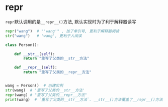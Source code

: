 # __repr__


`repr`默认调用的是`__repr__()`方法, 默认实现时为了利于解释器读写
```py
repr("wang")  # "'wang'" , 加了单引号, 更利于解释器阅读
str("wang")   # 'wang', 更利于人阅读
```



```py
class Person():

    def __str__(self):
        return "重写了父类的__str__方法"

    def __repr__(self):
        return "重写了父类的__repr__方法"


wang = Person()  # 创建实例
str(wang)  # '重写了父类的__str__方法'
repr(wang) # "重写了父类的__repr__方法"
print(wang)  # `重写了父类的__str__方法`. __str__()方法覆盖了__repr__()方法
```